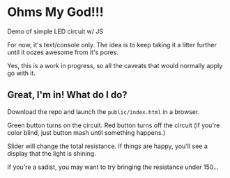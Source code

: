 # Ohms My God!!!
Demo of simple LED circuit w/ JS

For now, it's text/console only. The idea is to keep taking it a litter further
until it oozes awesome from it's pores.

Yes, this is a work in progress, so all the caveats that would normally apply go with it.

## Great, I'm in! What do I do?
Download the repo and launch the `public/index.html` in a browser.

Green button turns on the circuit.
Red button turns off the circuit (if you're color blind, just button mash until something happens.)

Slider will change the total resistance. If things are happy, you'll see a display that the light is shining.

If you're a sadist, you may want to try bringing the resistance under 150...